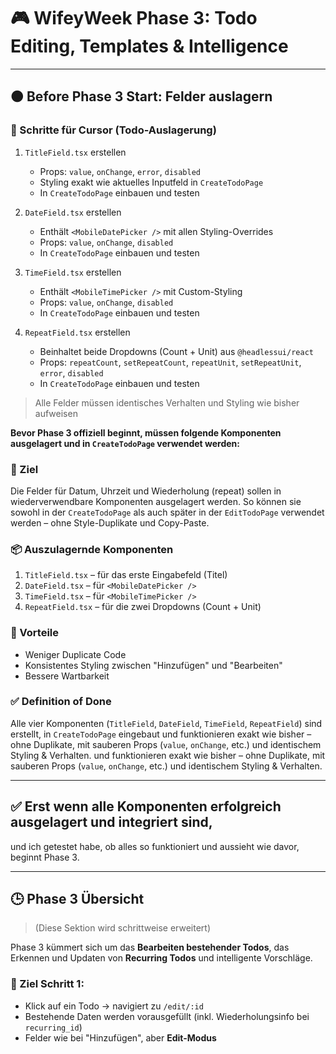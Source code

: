 # 🎮 WifeyWeek Phase 3: Todo Editing, Templates & Intelligence

---

## 🟠 Before Phase 3 Start: Felder auslagern

### 🧩 Schritte für Cursor (Todo-Auslagerung)

1. `TitleField.tsx` erstellen

   * Props: `value`, `onChange`, `error`, `disabled`
   * Styling exakt wie aktuelles Inputfeld in `CreateTodoPage`
   * In `CreateTodoPage` einbauen und testen

2. `DateField.tsx` erstellen

   * Enthält `<MobileDatePicker />` mit allen Styling-Overrides
   * Props: `value`, `onChange`, `disabled`
   * In `CreateTodoPage` einbauen und testen

3. `TimeField.tsx` erstellen

   * Enthält `<MobileTimePicker />` mit Custom-Styling
   * Props: `value`, `onChange`, `disabled`
   * In `CreateTodoPage` einbauen und testen

4. `RepeatField.tsx` erstellen

   * Beinhaltet beide Dropdowns (Count + Unit) aus `@headlessui/react`
   * Props: `repeatCount`, `setRepeatCount`, `repeatUnit`, `setRepeatUnit`, `error`, `disabled`
   * In `CreateTodoPage` einbauen und testen

> Alle Felder müssen identisches Verhalten und Styling wie bisher aufweisen

**Bevor Phase 3 offiziell beginnt, müssen folgende Komponenten ausgelagert und in `CreateTodoPage` verwendet werden:**

### 🌟 Ziel

Die Felder für Datum, Uhrzeit und Wiederholung (repeat) sollen in wiederverwendbare Komponenten ausgelagert werden. So können sie sowohl in der `CreateTodoPage` als auch später in der `EditTodoPage` verwendet werden – ohne Style-Duplikate und Copy-Paste.

### 📦 Auszulagernde Komponenten

1. `TitleField.tsx` – für das erste Eingabefeld (Titel)
2. `DateField.tsx` – für `<MobileDatePicker />`
3. `TimeField.tsx` – für `<MobileTimePicker />`
4. `RepeatField.tsx` – für die zwei Dropdowns (Count + Unit)

### 🧠 Vorteile

* Weniger Duplicate Code
* Konsistentes Styling zwischen "Hinzufügen" und "Bearbeiten"
* Bessere Wartbarkeit

### ✅ Definition of Done

Alle vier Komponenten (`TitleField`, `DateField`, `TimeField`, `RepeatField`) sind erstellt, in `CreateTodoPage` eingebaut und funktionieren exakt wie bisher – ohne Duplikate, mit sauberen Props (`value`, `onChange`, etc.) und identischem Styling & Verhalten. und funktionieren exakt wie bisher – ohne Duplikate, mit sauberen Props (`value`, `onChange`, etc.) und identischem Styling & Verhalten.

---

## ✅ Erst wenn alle Komponenten erfolgreich ausgelagert und integriert sind,

und ich getestet habe, ob alles so funktioniert und aussieht wie davor,
beginnt Phase 3.

---

## 🕒 Phase 3 Übersicht

> (Diese Sektion wird schrittweise erweitert)

Phase 3 kümmert sich um das **Bearbeiten bestehender Todos**, das Erkennen und Updaten von **Recurring Todos** und intelligente Vorschläge.

### 🔄 Ziel Schritt 1:

* Klick auf ein Todo → navigiert zu `/edit/:id`
* Bestehende Daten werden vorausgefüllt (inkl. Wiederholungsinfo bei `recurring_id`)
* Felder wie bei "Hinzufügen", aber **Edit-Modus**
